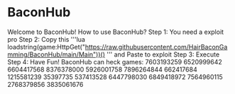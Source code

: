 # BaconHub
Welcome to BaconHub!
How to use BaconHub?
Step 1: You need a exploit pro
Step 2: Copy this 
'''lua
loadstring(game:HttpGet("https://raw.githubusercontent.com/HairBaconGamming/BaconHub/main/Main"))()
''' and Paste to exploit
Step 3: Execute
Step 4: Have Fun!
BaconHub can heck games:
7603193259
6520999642
6604417568
8376378000
5926001758
7896264844
662417684
1215581239
35397735
537413528
6447798030
6849418972
7564960115
2768379856
3835061676

